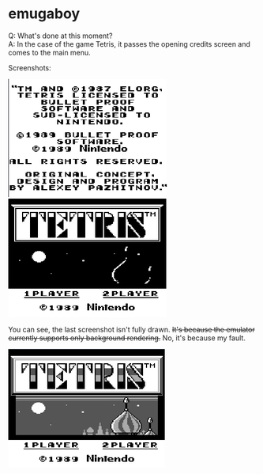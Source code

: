 # emugaboy

Q: What's done at this moment?  
A: In the case of the game Tetris, it passes the opening credits screen and comes to the main menu.

Screenshots:

![alt tag](/res/images/working_example_1.png)
![alt tag](/res/images/working_example_2.png)

You can see, the last screenshot isn't fully drawn. ~~It's because the emulator currently supports only background rendering.~~ No, it's because my fault.

![alt tag](/res/images/working_example_3.png)

